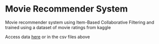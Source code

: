 # Movie Recommender System

Movie recommender system using Item-Based Collaborative Filtering and trained using a dataset of movie ratings from kaggle

Access data [here](https://www.kaggle.com/datasets/rounakbanik/the-movies-dataset?select=ratings_small.csv) or in the csv files above
